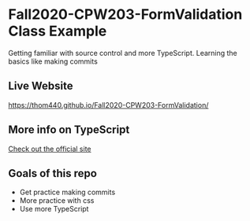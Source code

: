 # Fall2020-CPW203-FormValidation Class Example
Getting familiar with source control and more TypeScript. Learning the basics like making commits

## Live Website
https://thom440.github.io/Fall2020-CPW203-FormValidation/


## More info on TypeScript
[Check out the official site](https://www.typescriptlang.org/)

## Goals of this repo
- Get practice making commits
- More practice with css
- Use more TypeScript
